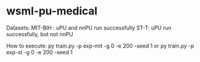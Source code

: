 # wsml-pu-medical

Datasets:
MIT-BIH : uPU and nnPU run successfully
ST-T:     uPU run successfully, but not nnPU

How to execute:
py train.py -p exp-mit -g 0 -e 200 -seed 1
or
py train.py -p exp-st -g 0 -e 200 -seed 1
